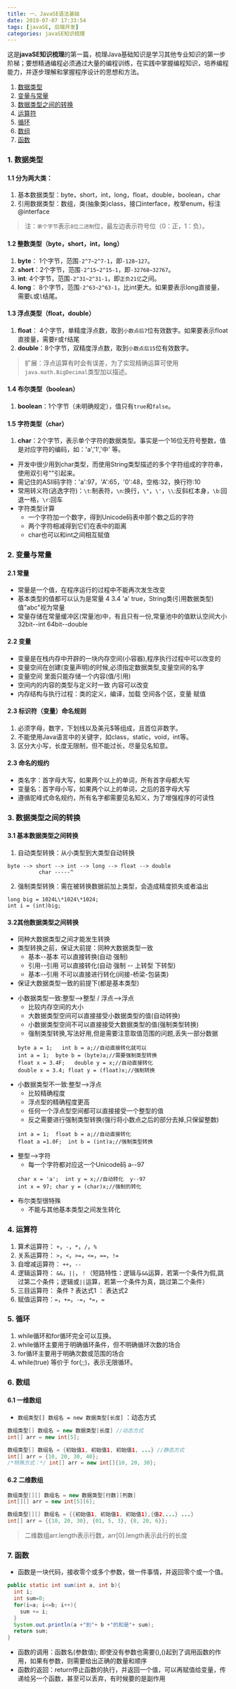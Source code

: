 ```yaml
---
title: 一、JavaSE语法基础
date: 2019-07-07 17:33:54
tags: [javaSE, 后端开发]
categories: javaSE知识梳理
---
```


这是**javaSE知识梳理**的第一篇，梳理Java基础知识是学习其他专业知识的第一步阶梯；要想精通编程必须通过大量的编程训练，在实践中掌握编程知识，培养编程能力，并逐步理解和掌握程序设计的思想和方法。
<!-- more -->

1. [数据类型](#id1)
2. [变量与常量](#id2)
3. [数据类型之间的转换](#id3)
4. [运算符](#id4)
5. [循环](#id5)
6. [数组](#id6)
7. [函数](#id7)


<span id="id1"><span>
### 1. 数据类型
#### 1.1 分为两大类：
1. 基本数据类型：byte，short，int，long，float，double，boolean，char
2. 引用数据类型：数组，类(抽象类)class，接口interface，枚举enum，标注@interface

> 注：`单个字节`表示`8位二进制`位，最左边表示符号位（0：正，1：负）。

#### 1.2 整数类型（byte，short，int，long）
1. **byte**： 1个字节，范围`-2^7~2^7-1`，即`-128~127`。
2. **short**：2个字节，范围`-2^15~2^15-1`，即`-32768~32767`。
3. **int**:   4个字节，范围`-2^31~2^31-1`，即`正负21亿`之间。
4. **long**： 8个字节，范围`-2^63~2^63-1`，比int更大。如果要表示long直接量，需要`L`或`l`结尾。

#### 1.3 浮点类型（float，double）
1. **float**： 4个字节，单精度浮点数，取到`小数点后7`位有效数字。如果要表示float直接量，需要`F`或`f`结尾
2. **double**：8个字节，双精度浮点数，取到`小数点后15`位有效数字。

> 扩展：浮点运算有时会有误差，为了实现精确运算可使用`java.math.BigDecimal`类型加以描述。

#### 1.4 布尔类型（boolean）
1. **boolean**：1个字节（未明确规定），值只有`true`和`false`。

#### 1.5 字符类型（char）
1. **char**：2个字节，表示单个字符的数据类型。事实是一个16位无符号整数，值是对应字符的编码，如：'a','1','中' 等。
- 开发中很少用到char类型，而使用String类型描述的多个字符组成的字符串，使用双引号""引起来。
- 需记住的ASII码字符：'a':97，'A':65，'0':48，空格:32，换行符:10
- 常用转义符(逃逸字符)：`\t`:制表符，`\n`:换行，`\"`，`\'`，`\\`:反斜杠本身，`\b`:回退一格，`\r`:回车
- 字符类型计算
  * 一个字符加一个数字，得到Unicode码表中那个数之后的字符
  * 两个字符相减得到它们在表中的距离
  * char也可以和int之间相互赋值


<span id="id2"><span>
### 2. 变量与常量
#### 2.1 常量
- 常量是一个值，在程序运行的过程中不能再次发生改变
- 基本类型的值都可以认为是常量   4  3.4  'a'  true，String类(引用数据类型)值"abc"视为常量
- 常量存储在常量缓冲区(常量池)中，有且只有一份,常量池中的值默认空间大小  32bit--int   64bit--double

#### 2.2 变量
- 变量是在栈内存中开辟的一块内存空间(小容器),程序执行过程中可以改变的
- 变量空间在创建(变量声明)的时候,必须指定数据类型,变量空间的名字
- 变量空间   里面只能存储一个内容(值/引用)
- 空间内的内容的类型与定义时一致 内容可以改变 
- 内存结构与执行过程：类的定义，编译，加载 空间各个区，变量 赋值

#### 2.3 标识符（变量）命名规则
1. 必须字母，数字，下划线以及美元$等组成，且首位非数字。
2. 不能使用Java语言中的关键字，如class，static，void，int等。
3. 区分大小写，长度无限制，但不能过长，尽量见名知意。

#### 2.3 命名的规约
- 类名字：首字母大写，如果两个以上的单词，所有首字母都大写
- 变量名：首字母小写，如果两个以上的单词，之后的首字母大写
- 遵循驼峰式命名规约，所有名字都需要见名知义，为了增强程序的可读性


<span id="id3"><span>
### 3. 数据类型之间的转换
#### 3.1 基本数据类型之间转换
1. 自动类型转换：从小类型到大类型自动转换

```
byte --> short --> int --> long --> float --> double
          char -----^
```

2. 强制类型转换：需在被转换数据前加上类型，会造成精度损失或者溢出

```
long big = 1024L\*1024\*1024;
int i = (int)big;
```

#### 3.2其他数据类型之间转换
- 同种大数据类型之间才能发生转换
- 类型转换之前，保证大前提：同种大数据类型一致
    * 基本--基本   可以直接转换(自动 强制)
    * 引用--引用   可以直接转化(自动 强制 -- 上转型 下转型)
    * 基本--引用   不可以直接进行转化(间接-桥梁-包装类)
- 保证大数据类型一致的前提下(都是基本类型)
* 小数据类型一致:整型-->整型 / 浮点-->浮点
    + 比较内存空间的大小
    + 大数据类型空间可以直接接受小数据类型的值(自动转换)
    + 小数据类型空间不可以直接接受大数据类型的值(强制类型转换)
    + 强制类型转换,写法好用,但是需要注意取值范围的问题,丢失一部分数据
    ```
    byte a = 1;   int b = a;//自动直接转化就可以
    int a = 1;  byte b = (byte)a;//需要强制类型转换
    float x = 3.4F;   double y = x;//自动直接转化
    double x = 3.4; float y = (float)x;//强制转换
    ```
* 小数据类型不一致:整型-->浮点
    + 比较精确程度
    + 浮点型的精确程度更高
    + 任何一个浮点型空间都可以直接接受一个整型的值
    + 反之需要进行强制类型转换(强行将小数点之后的部分去掉,只保留整数)
    ```
    int a = 1;  float b = a;//自动直接转化
    float a =1.0F;  int b = (int)a;//强制类型转换
    ```
* 整型-->字符
    + 每一个字符都对应这一个Unicode码   a--97
    ```
    char x = 'a';  int y = x;//自动转化  y--97
    int x = 97; char y = (char)x;//强制的转化
    ```
* 布尔类型很特殊
    + 不能与其他基本类型之间发生转化


<span id="id4"><span>
### 4. 运算符
1. 算术运算符： `+`，`-`，`*`，`/`，`%`
2. 关系运算符： `>`，`<`，`>=`，`<=`，`==`，`!=`
3. 自增减运算符： `++`，`--`
4. 逻辑运算符： `&&`，`||`，`！`（短路特性：逻辑与`&&`运算，若第一个条件为假,跳过第二个条件；逻辑或`||`运算，若第一个条件为真，跳过第二个条件）
5. 三目运算符： 条件 ? 表达式1 ： 表达式2
6. 赋值运算符：`=`，`+=`，`-=`，`*=`，`=` 

<span id="id5"><span>
### 5. 循环
1. while循环和for循环完全可以互换。
2. while循环主要用于明确循环条件，但不明确循环次数的场合
3. for循环主要用于明确次数或范围的场合
4. while(true) 等价于 for(;;)，表示无限循环。

<span id="id6"><span>
### 6. 数组
#### 6.1 一维数组
- `数组类型[] 数组名 = new 数据类型[长度]` ：动态方式

``` java
数组类型[] 数组名 = new 数据类型[长度] //动态方式
int[] arr = new int[5];
```

``` java
数组类型[] 数组名 = {初始值1, 初始值1, 初始值1, ...} //静态方式
int[] arr = {10, 20, 30, 40};
/*特殊方式：*/ int[] arr = new int[]{10, 20, 30};
```

#### 6.2 二维数组

``` java
数组类型[][] 数组名 = new 数据类型[行数][列数]
int[][] arr = new int[5][6];
```

``` java
数组类型[][] 数组名 = {{初始值1, 初始值1, 初始值1},{值2,...} ...}
int[] arr = {{10, 20, 30}, {01, 5, 3}, {8, 20, 6}};
```

> 二维数组arr.length表示行数，arr[0].length表示此行的长度


<span id="id7"><span>
### 7. 函数
- 函数是一块代码，接收零个或多个参数，做一件事情，并返回零个或一个值。

``` java
public static int sum(int a, int b){
  int i;
  int sum=0;
  for(i=a; i<=b; i++){
    sum += i;
  }
  System.out.println(a +"到"+ b +"的和是"+ sum);
  return sum;
}
```

- 函数的调用：函数名(参数值); 即使没有参数也需要(),()起到了调用函数的作用，如果有参数，则需要给出正确的数量和顺序
- 函数的返回：return停止函数的执行，并返回一个值，可以再赋值给变量，传递给另一个函数，甚至可以丢弃，有时候要的是副作用
